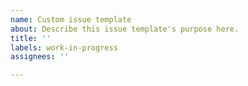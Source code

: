 ```yaml
---
name: Custom issue template
about: Describe this issue template's purpose here.
title: ''
labels: work-in-progress
assignees: ''

---
```



